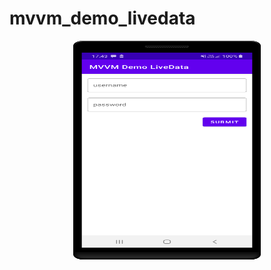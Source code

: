 # mvvm_demo_livedata
<p align="center">
  <img src="https://github.com/VipulDamor/mvvm_demo_livedata/blob/master/device-2020-08-15-174319.png" width="300" height="350" alt="accessibility text">
</p>
